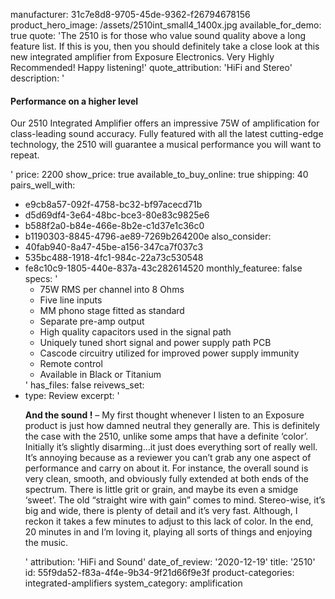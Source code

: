manufacturer: 31c7e8d8-9705-45de-9362-f26794678156
product_hero_image: /assets/2510int_small4_1400x.jpg
available_for_demo: true
quote: 'The 2510 is for those who value sound quality above a long feature list. If this is you, then you should definitely take a close look at this new integrated amplifier from Exposure Electronics. Very Highly Recommended! Happy listening!'
quote_attribution: 'HiFi and Stereo'
description: '<h4>Performance on a higher level</h4><p>Our 2510&nbsp;Integrated Amplifier offers an impressive 75W of amplification for class-leading sound accuracy. Fully featured with all the latest cutting-edge technology, the 2510 will guarantee a musical performance you will want to repeat.</p>'
price: 2200
show_price: true
available_to_buy_online: true
shipping: 40
pairs_well_with:
  - e9cb8a57-092f-4758-bc32-bf97acecd71b
  - d5d69df4-3e64-48bc-bce3-80e83c9825e6
  - b588f2a0-b84e-466e-8b2e-c1d37e1c36c0
  - b1190303-8845-4796-ae89-7269b264200e
also_consider:
  - 40fab940-8a47-45be-a156-347ca7f037c3
  - 535bc488-1918-4fc1-984c-22a73c530548
  - fe8c10c9-1805-440e-837a-43c282614520
monthly_featuree: false
specs: '<ul><li>75W RMS per channel into 8 Ohms</li><li>Five line inputs</li><li>MM phono stage fitted as standard</li><li>Separate pre-amp output</li><li>High quality capacitors used in the signal path</li><li>Uniquely tuned short signal and power supply path PCB</li><li>Cascode circuitry utilized for improved power supply immunity</li><li>Remote control</li><li>Available in Black or Titanium</li></ul>'
has_files: false
reivews_set:
  -
    type: Review
    excerpt: '<p><strong>And the sound !</strong>&nbsp;– My first thought whenever I listen to an Exposure product is just how damned neutral they generally are. This is definitely the case with the 2510, unlike some amps that have a definite ‘color’. Initially it’s slightly disarming…it just does everything sort of really well. It’s annoying because as a reviewer you can’t grab any one aspect of performance and carry on about it. For instance, the overall sound is very clean, smooth, and obviously fully extended at both ends of the spectrum. There is little grit or grain, and maybe its even a smidge ‘sweet’. The old “straight wire with gain” comes to mind. Stereo-wise, it’s big and wide, there is plenty of detail and it’s very fast. Although, I reckon it takes a few minutes to adjust to this lack of color. In the end, 20 minutes in and I’m loving it, playing all sorts of things and enjoying the music.&nbsp;&nbsp;</p>'
    attribution: 'HiFi and Sound'
    date_of_review: '2020-12-19'
title: '2510'
id: 55f9da52-f83a-4f4e-9b34-9f21d66f9e3f
product-categories: integrated-amplifiers
system_category: amplification

